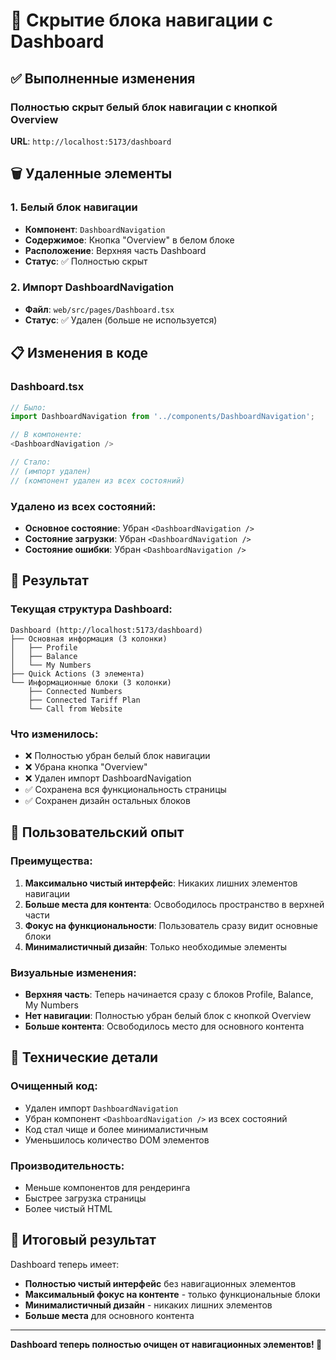 # 🚫 Скрытие блока навигации с Dashboard

## ✅ Выполненные изменения

### Полностью скрыт белый блок навигации с кнопкой Overview

**URL**: `http://localhost:5173/dashboard`

## 🗑️ Удаленные элементы

### 1. Белый блок навигации
- **Компонент**: `DashboardNavigation`
- **Содержимое**: Кнопка "Overview" в белом блоке
- **Расположение**: Верхняя часть Dashboard
- **Статус**: ✅ Полностью скрыт

### 2. Импорт DashboardNavigation
- **Файл**: `web/src/pages/Dashboard.tsx`
- **Статус**: ✅ Удален (больше не используется)

## 📋 Изменения в коде

### Dashboard.tsx
```typescript
// Было:
import DashboardNavigation from '../components/DashboardNavigation';

// В компоненте:
<DashboardNavigation />

// Стало:
// (импорт удален)
// (компонент удален из всех состояний)
```

### Удалено из всех состояний:
- **Основное состояние**: Убран `<DashboardNavigation />`
- **Состояние загрузки**: Убран `<DashboardNavigation />`
- **Состояние ошибки**: Убран `<DashboardNavigation />`

## 🎯 Результат

### Текущая структура Dashboard:
```
Dashboard (http://localhost:5173/dashboard)
├── Основная информация (3 колонки)
│   ├── Profile
│   ├── Balance  
│   └── My Numbers
├── Quick Actions (3 элемента)
└── Информационные блоки (3 колонки)
    ├── Connected Numbers
    ├── Connected Tariff Plan
    └── Call from Website
```

### Что изменилось:
- ❌ Полностью убран белый блок навигации
- ❌ Убрана кнопка "Overview"
- ❌ Удален импорт DashboardNavigation
- ✅ Сохранена вся функциональность страницы
- ✅ Сохранен дизайн остальных блоков

## 📱 Пользовательский опыт

### Преимущества:
1. **Максимально чистый интерфейс**: Никаких лишних элементов навигации
2. **Больше места для контента**: Освободилось пространство в верхней части
3. **Фокус на функциональности**: Пользователь сразу видит основные блоки
4. **Минималистичный дизайн**: Только необходимые элементы

### Визуальные изменения:
- **Верхняя часть**: Теперь начинается сразу с блоков Profile, Balance, My Numbers
- **Нет навигации**: Полностью убран белый блок с кнопкой Overview
- **Больше контента**: Освободилось место для основного контента

## 🔧 Технические детали

### Очищенный код:
- Удален импорт `DashboardNavigation`
- Убран компонент `<DashboardNavigation />` из всех состояний
- Код стал чище и более минималистичным
- Уменьшилось количество DOM элементов

### Производительность:
- Меньше компонентов для рендеринга
- Быстрее загрузка страницы
- Более чистый HTML

## 🎉 Итоговый результат

Dashboard теперь имеет:
- **Полностью чистый интерфейс** без навигационных элементов
- **Максимальный фокус на контенте** - только функциональные блоки
- **Минималистичный дизайн** - никаких лишних элементов
- **Больше места** для основного контента

---

**Dashboard теперь полностью очищен от навигационных элементов! 🎉**

